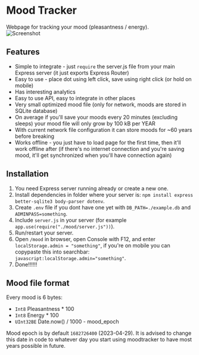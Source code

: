 # Mood Tracker
Webpage for tracking your mood (pleasantness / energy).  
![Screenshot](https://lune.dimden.dev/91444b3511.png)  
  
## Features
- Simple to integrate - just `require` the server.js file from your main Express server (it just exports Express Router)
- Easy to use - place dot using left click, save using right click (or hold on mobile)
- Has interesting analytics
- Easy to use API, easy to integrate in other places
- Very small optimized mood file (only for network, moods are stored in SQLite database)
- On average if you'll save your moods every 20 minutes (excluding sleeps) your mood file will only grow by 100 kB per YEAR
- With current network file configuration it can store moods for ~60 years before breaking
- Works offline - you just have to load page for the first time, then it'll work offline after (if there's no internet connection and you're saving mood, it'll get synchronized when you'll have connection again)
  
## Installation
1. You need Express server running already or create a new one.  
2. Install dependencies in folder where your server is: `npm install express better-sqlite3 body-parser dotenv`.
3. Create `.env` file if you dont have one yet with `DB_PATH=./example.db` and `ADMINPASS=something`.
4. Include `server.js` in your server (for example `app.use(require("./mood/server.js"))`).
5. Run/restart your server.
6. Open `/mood` in browser, open Console with F12, and enter `localStorage.admin = "something"`, if you're on mobile you can copypaste this into searchbar: `javascript:localStorage.admin="something"`.
7. Done!!!!!!
  
## Mood file format
Every mood is 6 bytes:
- `Int8` Pleasantness * 100
- `Int8` Energy * 100
- `UInt32BE` Date.now() / 1000 - mood_epoch
  
Mood epoch is by default `1682726400` (2023-04-29). It is advised to change this date in code to whatever day you start using moodtracker to have most years possible in future.  
